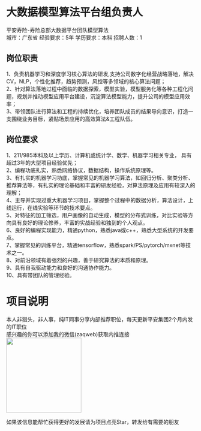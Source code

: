 # 大数据模型算法平台组负责人
平安寿险-寿险总部大数据平台团队模型算法  
城市：广东省 经验要求：5年 学历要求：本科  招聘人数：1

## 岗位职责
1、负责机器学习和深度学习核心算法的研发,支持公司数字化经营战略落地，解决CV，NLP，个性化推荐，趋势预测，风控等多领域的核心算法问题；   
2、针对算法落地过程中面临的数据探索，模型实验，模型服务化等各种工程化问题，规划并推动模型应用平台建设，沉淀算法模型能力，提升公司的模型应用效率；   
3、带领团队进行算法和工程的持续优化，培养团队成员的结果导向意识，打造一支围绕业务目标，紧贴场景应用的高效算法&工程队伍。

## 岗位要求
1、211/985本科及以上学历、计算机或统计学、数学、机器学习相关专业， 具有超过3年的大型项目经验优先；   
2、编程功底扎实，熟悉网络协议，数据结构，操作系统原理等。   
3、有扎实的机器学习功底，掌握常见的机器学习算法，如回归分析、聚类分析、推荐算法等，有扎实的理论基础和丰富的研发经验，对算法原理及应用有较深入的理解；   
4、主导并实现过重大机器学习项目，掌握整个过程中的数据分析，算法设计，上线运行，在线实验等环节的技术要点。   
5、对特征的加工筛选，用户画像的自动生成，模型的分布式训练，对比实验等方向具有良好的理论修养，丰富的实战经验和独到的个人观点。   
6、良好的编程实现能力，精通python，熟悉java或c++，熟悉大型系统的开发要点。   
7、掌握常见的训练平台，精通tensorflow，熟悉spark/PS/pytorch/mxnet等技术之一。   
8、对前沿领域有着强烈的兴趣，善于研究算法的本质和原理。   
9、具有自我驱动能力和良好的沟通协作能力。   
10、具有带团队的管理经验。

# 项目说明

本人非猎头，非人事，纯IT同事分享内部推荐职位，每天更新平安集团2个月内发的IT职位  
感兴趣的你可以添加我的微信(zaqweb)获取内推连接  
<img src="https://github.com/zaqweb/PA-IT-JOBS/blob/master/WechatICode.jpeg"  height="200" width="200">

如果该信息能帮忙获得更好的发展请为项目点亮Star，转发给有需要的朋友




